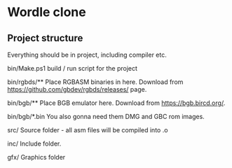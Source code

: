 # Wordle clone

## Project structure
Everything should be in project, including compiler etc. 

bin/Make.ps1
    build / run script for the project

bin/rgbds/**
    Place RGBASM binaries in here. Download from https://github.com/gbdev/rgbds/releases/ page.

bin/bgb/**
    Place BGB emulator here. Download from https://bgb.bircd.org/.

bin/bgb/*.bin
    You also gonna need them DMG and GBC rom images.

src/
    Source folder - all asm files will be compiled into .o

inc/
    Include folder.

gfx/
    Graphics folder
